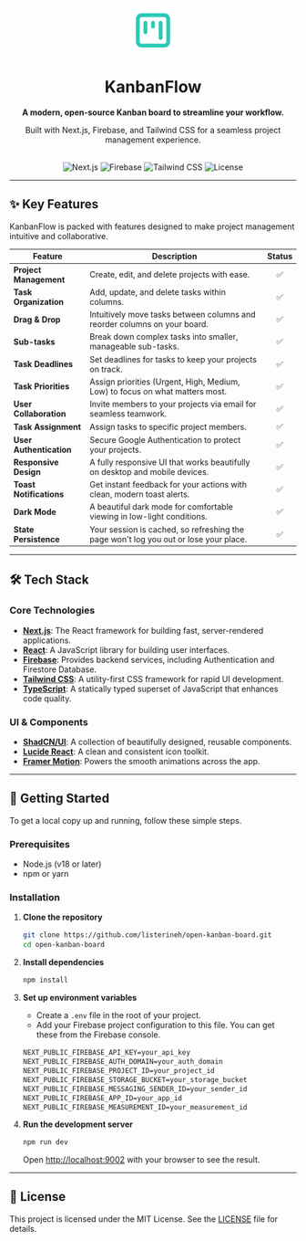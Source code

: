 
<div align="center">
  <img src="public/icon.svg" alt="KanbanFlow Logo" width="80"/>
  <h1>KanbanFlow</h1>
  <p>
    <strong>A modern, open-source Kanban board to streamline your workflow.</strong>
  </p>
  <p>
    Built with Next.js, Firebase, and Tailwind CSS for a seamless project management experience.
  </p>
  <br />
    <img src="https://img.shields.io/badge/Next.js-15.x-black?logo=next.js" alt="Next.js">
    <img src="https://img.shields.io/badge/Firebase-v11-FFCA28?logo=firebase" alt="Firebase">
    <img src="https://img.shields.io/badge/Tailwind_CSS-v3-38B2AC?logo=tailwind-css" alt="Tailwind CSS">
    <img src="https://img.shields.io/github/license/listerineh/open-kanban-board?color=blue" alt="License">
</div>

---

## ✨ Key Features

KanbanFlow is packed with features designed to make project management intuitive and collaborative.

| Feature                 | Description                                                                                               | Status |
| ----------------------- | --------------------------------------------------------------------------------------------------------- | :----: |
| **Project Management**  | Create, edit, and delete projects with ease.                                                              |   ✅   |
| **Task Organization**   | Add, update, and delete tasks within columns.                                                             |   ✅   |
| **Drag & Drop**         | Intuitively move tasks between columns and reorder columns on your board.                                 |   ✅   |
| **Sub-tasks**           | Break down complex tasks into smaller, manageable sub-tasks.                                              |   ✅   |
| **Task Deadlines**      | Set deadlines for tasks to keep your projects on track.                                                   |   ✅   |
| **Task Priorities**     | Assign priorities (Urgent, High, Medium, Low) to focus on what matters most.                              |   ✅   |
| **User Collaboration**  | Invite members to your projects via email for seamless teamwork.                                          |   ✅   |
| **Task Assignment**     | Assign tasks to specific project members.                                                                 |   ✅   |
| **User Authentication** | Secure Google Authentication to protect your projects.                                                    |   ✅   |
| **Responsive Design**   | A fully responsive UI that works beautifully on desktop and mobile devices.                               |   ✅   |
| **Toast Notifications** | Get instant feedback for your actions with clean, modern toast alerts.                                    |   ✅   |
| **Dark Mode**           | A beautiful dark mode for comfortable viewing in low-light conditions.                                    |   ✅   |
| **State Persistence**   | Your session is cached, so refreshing the page won't log you out or lose your place.                      |   ✅   |

---

## 🛠 Tech Stack

### Core Technologies

-   **[Next.js](https://nextjs.org/)**: The React framework for building fast, server-rendered applications.
-   **[React](https://react.dev/)**: A JavaScript library for building user interfaces.
-   **[Firebase](https://firebase.google.com/)**: Provides backend services, including Authentication and Firestore Database.
-   **[Tailwind CSS](https://tailwindcss.com/)**: A utility-first CSS framework for rapid UI development.
-   **[TypeScript](https://www.typescriptlang.org/)**: A statically typed superset of JavaScript that enhances code quality.

### UI & Components

-   **[ShadCN/UI](https://ui.shadcn.com/)**: A collection of beautifully designed, reusable components.
-   **[Lucide React](https://lucide.dev/)**: A clean and consistent icon toolkit.
-   **[Framer Motion](https://www.framer.com/motion/)**: Powers the smooth animations across the app.

---

## 🏁 Getting Started

To get a local copy up and running, follow these simple steps.

### Prerequisites

-   Node.js (v18 or later)
-   npm or yarn

### Installation

1.  **Clone the repository**
    ```bash
    git clone https://github.com/listerineh/open-kanban-board.git
    cd open-kanban-board
    ```

2.  **Install dependencies**
    ```bash
    npm install
    ```

3.  **Set up environment variables**
    -   Create a `.env` file in the root of your project.
    -   Add your Firebase project configuration to this file. You can get these from the Firebase console.
    ```env
    NEXT_PUBLIC_FIREBASE_API_KEY=your_api_key
    NEXT_PUBLIC_FIREBASE_AUTH_DOMAIN=your_auth_domain
    NEXT_PUBLIC_FIREBASE_PROJECT_ID=your_project_id
    NEXT_PUBLIC_FIREBASE_STORAGE_BUCKET=your_storage_bucket
    NEXT_PUBLIC_FIREBASE_MESSAGING_SENDER_ID=your_sender_id
    NEXT_PUBLIC_FIREBASE_APP_ID=your_app_id
    NEXT_PUBLIC_FIREBASE_MEASUREMENT_ID=your_measurement_id
    ```

4.  **Run the development server**
    ```bash
    npm run dev
    ```
    Open [http://localhost:9002](http://localhost:9002) with your browser to see the result.

---

## 📝 License

This project is licensed under the MIT License. See the [LICENSE](LICENSE) file for details.
